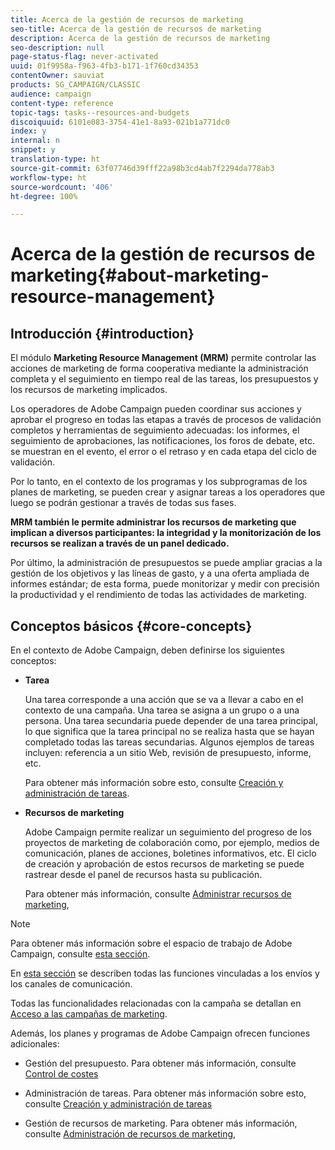 ```yaml
---
title: Acerca de la gestión de recursos de marketing
seo-title: Acerca de la gestión de recursos de marketing
description: Acerca de la gestión de recursos de marketing
seo-description: null
page-status-flag: never-activated
uuid: 01f9958a-f963-4fb3-b171-1f760cd34353
contentOwner: sauviat
products: SG_CAMPAIGN/CLASSIC
audience: campaign
content-type: reference
topic-tags: tasks--resources-and-budgets
discoiquuid: 6101e083-3754-41e1-8a93-021b1a771dc0
index: y
internal: n
snippet: y
translation-type: ht
source-git-commit: 63f07746d39fff22a98b3cd4ab7f2294da778ab3
workflow-type: ht
source-wordcount: '406'
ht-degree: 100%

---
```



# Acerca de la gestión de recursos de marketing{#about-marketing-resource-management}

## Introducción {#introduction}

El módulo **Marketing Resource Management (MRM)** permite controlar las acciones de marketing de forma cooperativa mediante la administración completa y el seguimiento en tiempo real de las tareas, los presupuestos y los recursos de marketing implicados.

Los operadores de Adobe Campaign pueden coordinar sus acciones y aprobar el progreso en todas las etapas a través de procesos de validación completos y herramientas de seguimiento adecuadas: los informes, el seguimiento de aprobaciones, las notificaciones, los foros de debate, etc. se muestran en el evento, el error o el retraso y en cada etapa del ciclo de validación.

Por lo tanto, en el contexto de los programas y los subprogramas de los planes de marketing, se pueden crear y asignar tareas a los operadores que luego se podrán gestionar a través de todas sus fases.

**MRM también le permite administrar los recursos de marketing que implican a diversos participantes: la integridad y la monitorización de los recursos se realizan a través de un panel dedicado.**

Por último, la administración de presupuestos se puede ampliar gracias a la gestión de los objetivos y las líneas de gasto, y a una oferta ampliada de informes estándar; de esta forma, puede monitorizar y medir con precisión la productividad y el rendimiento de todas las actividades de marketing.

## Conceptos básicos {#core-concepts}

En el contexto de Adobe Campaign, deben definirse los siguientes conceptos:

* **Tarea**

   Una tarea corresponde a una acción que se va a llevar a cabo en el contexto de una campaña. Una tarea se asigna a un grupo o a una persona. Una tarea secundaria puede depender de una tarea principal, lo que significa que la tarea principal no se realiza hasta que se hayan completado todas las tareas secundarias. Algunos ejemplos de tareas incluyen: referencia a un sitio Web, revisión de presupuesto, informe, etc.

   Para obtener más información sobre esto, consulte [Creación y administración de tareas](../../campaign/using/creating-and-managing-tasks.md).

* **Recursos de marketing**

   Adobe Campaign permite realizar un seguimiento del progreso de los proyectos de marketing de colaboración como, por ejemplo, medios de comunicación, planes de acciones, boletines informativos, etc. El ciclo de creación y aprobación de estos recursos de marketing se puede rastrear desde el panel de recursos hasta su publicación.

   Para obtener más información, consulte [Administrar recursos de marketing](../../campaign/using/managing-marketing-resources.md),

>[!NOTE]
>
>Para obtener más información sobre el espacio de trabajo de Adobe Campaign, consulte [esta sección](../../platform/using/adobe-campaign-workspace.md).
>  
>En [esta sección](../../delivery/using/steps-about-delivery-creation-steps.md) se describen todas las funciones vinculadas a los envíos y los canales de comunicación.
>
>Todas las funcionalidades relacionadas con la campaña se detallan en [Acceso a las campañas de marketing](../../campaign/using/accessing-marketing-campaigns.md).

Además, los planes y programas de Adobe Campaign ofrecen funciones adicionales:

* Gestión del presupuesto. Para obtener más información, consulte [Control de costes](../../campaign/using/controlling-costs.md)

* Administración de tareas. Para obtener más información sobre esto, consulte [Creación y administración de tareas](../../campaign/using/creating-and-managing-tasks.md)

* Gestión de recursos de marketing. Para obtener más información, consulte [Administración de recursos de marketing](../../campaign/using/managing-marketing-resources.md),

